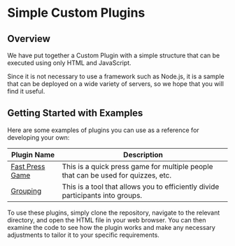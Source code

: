 # Simple Custom Plugins

## Overview

We have put together a Custom Plugin with a simple structure that can be executed using only HTML and JavaScript.

Since it is not necessary to use a framework such as Node.js, it is a sample that can be deployed on a wide variety of servers, so we hope that you will find it useful.

## Getting Started with Examples

Here are some examples of plugins you can use as a reference for developing your own:

| Plugin Name                                  | Description                                                                       |
| -------------------------------------------- | --------------------------------------------------------------------------------- |
| [Fast Press Game](./public/fast-press-game/) | This is a quick press game for multiple people that can be used for quizzes, etc. |
| [Grouping](./public/grouping/)               | This is a tool that allows you to efficiently divide participants into groups.    |

To use these plugins, simply clone the repository, navigate to the relevant directory, and open the HTML file in your web browser. You can then examine the code to see how the plugin works and make any necessary adjustments to tailor it to your specific requirements.